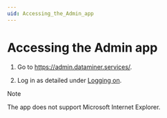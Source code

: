 ```yaml
---
uid: Accessing_the_Admin_app
---
```


# Accessing the Admin app

1. Go to
<https://admin.dataminer.services/>.

2. Log in as detailed under [Logging on](xref:Logging_on_to_the_DataMiner_Cloud_Platform#logging-on).

> [!NOTE]
> The app does not support Microsoft Internet Explorer.
>
